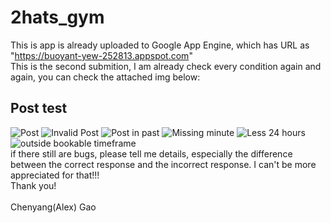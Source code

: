 # 2hats_gym
This is app is already uploaded to Google App Engine, which has URL as "https://buoyant-yew-252813.appspot.com"
<br/> 
This is the second submition, I am already check every condition again and again, you can check the attached img below:

## Post test
![Post]("testImg/1.png")
![Invalid Post]("testImg/2.png")
![Post in past]("testImg/3.png")
![Missing minute]("testImg/4.png")
![Less 24 hours]("testImg/5.png")
![outside bookable timeframe]("testImg/6.png")
<br/>
if there still are bugs, please tell me details, especially the difference between the correct response and the incorrect response. I can't be more appreciated for that!!! 
<br/> Thank you!
<br/>
<br/>
Chenyang(Alex) Gao
